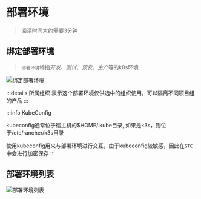 # 部署环境

> 阅读时间大约需要3分钟

## 绑定部署环境

> `部署环境`特指*开发、测试、预发、生产*等的k8s环境

![绑定部署环境](/assets/deploy_bind.png)


:::details 所属组织
表示这个部署环境仅供选中的组织使用，可以隔离不同项目组的产品
:::

:::info KubeConfig

kubeconfig通常位于宿主机的$HOME/.kube目录, 如果是k3s，则位于/etc/rancher/k3s目录

使用kubeconfig用来与部署环境进行交互，由于kubeconfig较敏感，因此在`GTC`中会进行加密保存
:::


## 部署环境列表

![部署环境列表](/assets/deploy_list.png)
